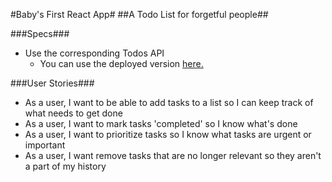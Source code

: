 #Baby's First React App#
##A Todo List for forgetful people##

###Specs###
- Use the corresponding Todos API 
  - You can use the deployed version [here.](https://galvanize-todos-api.herokuapp.com/)

###User Stories###
- As a user, I want to be able to add tasks to a list so I can keep track of what needs to get done 
- As a user, I want to mark tasks 'completed' so I know what's done
- As a user, I want to prioritize tasks so I know what tasks are urgent or important
- As a user, I want remove tasks that are no longer relevant so they aren't a part of my history